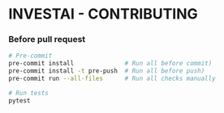 # INVESTAI - CONTRIBUTING

### Before pull request

```bash
# Pre-commit
pre-commit install              # Run all before commit)
pre-commit install -t pre-push  # Run all before push)
pre-commit run --all-files      # Run all checks manually

# Run tests
pytest
```
